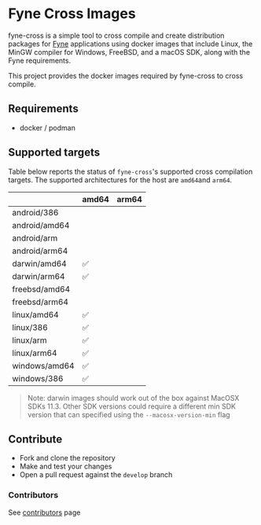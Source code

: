 # Fyne Cross Images

fyne-cross is a simple tool to cross compile and create distribution packages
for [Fyne](https://fyne.io) applications using docker images that include Linux,
the MinGW compiler for Windows, FreeBSD, and a macOS SDK, along with the Fyne
requirements.

This project provides the docker images required by fyne-cross to cross compile.

## Requirements

- docker / podman

## Supported targets

Table below reports the status of `fyne-cross`'s supported cross compilation targets.
The supported architectures for the host are `amd64`and `arm64`. 

|                | amd64              | arm64 |
| -------------- | ------------------ | ----- |
| android/386    |                    |       |
| android/amd64  |                    |       |
| android/arm    |                    |       |
| android/arm64  |                    |       |
| darwin/amd64   | :white_check_mark: |       |
| darwin/arm64   | :white_check_mark: |       |
| freebsd/amd64  |                    |       |
| freebsd/arm64  |                    |       |
| linux/amd64    | :white_check_mark: |       |
| linux/386      | :white_check_mark: |       |
| linux/arm      | :white_check_mark: |       |
| linux/arm64    | :white_check_mark: |       |
| windows/amd64  | :white_check_mark: |       |
| windows/386    | :white_check_mark: |       |

> Note: darwin images should work out of the box against MacOSX SDKs 11.3. 
> Other SDK versions could require a different min SDK version that can specified using the `--macosx-version-min` flag    

## Contribute

- Fork and clone the repository
- Make and test your changes
- Open a pull request against the `develop` branch

### Contributors

See [contributors](https://github.com/fyne-io/fyne-cross-images/graphs/contributors) page
